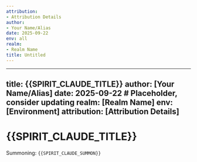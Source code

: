 ```yaml
---
attribution:
- Attribution Details
author:
- Your Name/Alias
date: 2025-09-22
env: all
realm:
- Realm Name
title: Untitled
---
```


---
title: {{SPIRIT_CLAUDE_TITLE}}
author: [Your Name/Alias]
date: 2025-09-22 # Placeholder, consider updating
realm: [Realm Name]
env: [Environment]
attribution: [Attribution Details]
---

# {{SPIRIT_CLAUDE_TITLE}}
Summoning: `{{SPIRIT_CLAUDE_SUMMON}}`

